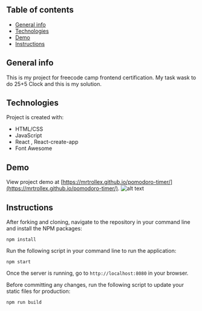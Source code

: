 ## Table of contents
* [General info](#general-info)
* [Technologies](#technologies)
* [Demo](#demo)
* [Instructions](#Instructions)

## General info
This is my project for freecode camp frontend certification.
My task wask to do 25+5 Clock and this is my solution.
	
## Technologies
Project is created with:
* HTML/CSS
* JavaScript
* React , React-create-app
* Font Awesome


## Demo
View project demo at [https://mrtrollex.github.io/pomodoro-timer/](https://mrtrollex.github.io/pomodoro-timer/).
![alt text](https://i.imgur.com/K1ldO2n.png)

## Instructions

After forking and cloning, navigate to the repository in your command line and install the NPM packages:
```
npm install
```

Run the following script in your command line to run the application:
```
npm start
```

Once the server is running, go to `http://localhost:8080` in your browser.

Before committing any changes, run the following script to update your static files for production:
```
npm run build
```